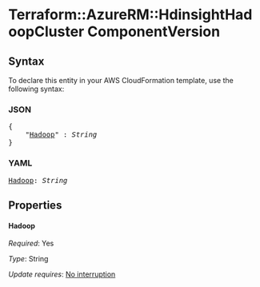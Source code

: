 # Terraform::AzureRM::HdinsightHadoopCluster ComponentVersion

## Syntax

To declare this entity in your AWS CloudFormation template, use the following syntax:

### JSON

<pre>
{
    "<a href="#hadoop" title="Hadoop">Hadoop</a>" : <i>String</i>
}
</pre>

### YAML

<pre>
<a href="#hadoop" title="Hadoop">Hadoop</a>: <i>String</i>
</pre>

## Properties

#### Hadoop

_Required_: Yes

_Type_: String

_Update requires_: [No interruption](https://docs.aws.amazon.com/AWSCloudFormation/latest/UserGuide/using-cfn-updating-stacks-update-behaviors.html#update-no-interrupt)

